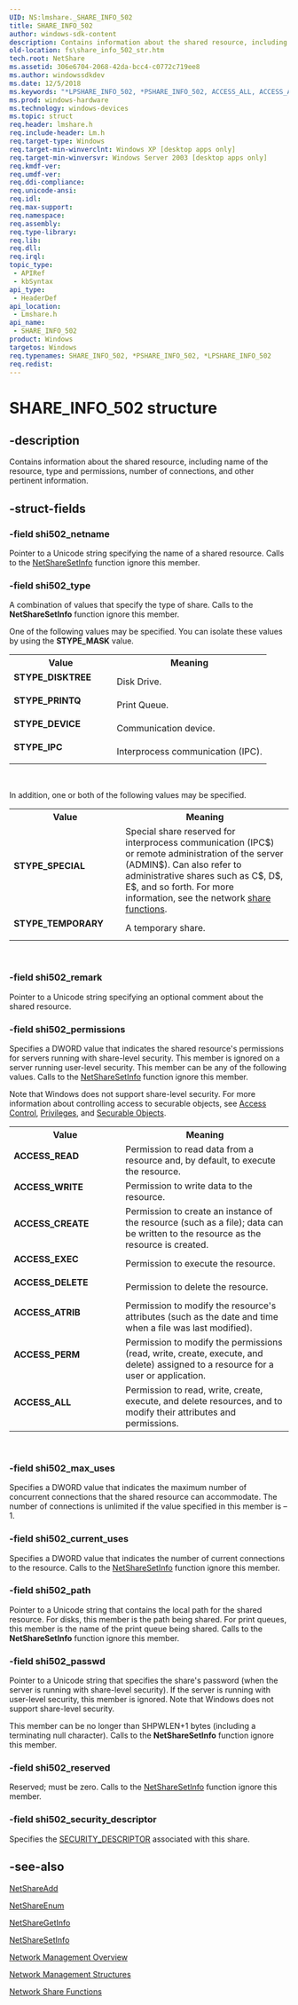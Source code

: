 ```yaml
---
UID: NS:lmshare._SHARE_INFO_502
title: SHARE_INFO_502
author: windows-sdk-content
description: Contains information about the shared resource, including name of the resource, type and permissions, number of connections, and other pertinent information.
old-location: fs\share_info_502_str.htm
tech.root: NetShare
ms.assetid: 306e6704-2068-42da-bcc4-c0772c719ee8
ms.author: windowssdkdev
ms.date: 12/5/2018
ms.keywords: "*LPSHARE_INFO_502, *PSHARE_INFO_502, ACCESS_ALL, ACCESS_ATRIB, ACCESS_CREATE, ACCESS_DELETE, ACCESS_EXEC, ACCESS_PERM, ACCESS_READ, ACCESS_WRITE, LPSHARE_INFO_502, LPSHARE_INFO_502 structure pointer [Files], PSHARE_INFO_502, PSHARE_INFO_502 structure pointer [Files], SHARE_INFO_502, SHARE_INFO_502 structure [Files], STYPE_DEVICE, STYPE_DISKTREE, STYPE_IPC, STYPE_PRINTQ, STYPE_SPECIAL, STYPE_TEMPORARY, _win32_share_info_502_str, fs.share_info_502_str, lmshare/LPSHARE_INFO_502, lmshare/PSHARE_INFO_502, lmshare/SHARE_INFO_502, netmgmt.share_info_502_str"
ms.prod: windows-hardware
ms.technology: windows-devices
ms.topic: struct
req.header: lmshare.h
req.include-header: Lm.h
req.target-type: Windows
req.target-min-winverclnt: Windows XP [desktop apps only]
req.target-min-winversvr: Windows Server 2003 [desktop apps only]
req.kmdf-ver: 
req.umdf-ver: 
req.ddi-compliance: 
req.unicode-ansi: 
req.idl: 
req.max-support: 
req.namespace: 
req.assembly: 
req.type-library: 
req.lib: 
req.dll: 
req.irql: 
topic_type:
 - APIRef
 - kbSyntax
api_type:
 - HeaderDef
api_location:
 - Lmshare.h
api_name:
 - SHARE_INFO_502
product: Windows
targetos: Windows
req.typenames: SHARE_INFO_502, *PSHARE_INFO_502, *LPSHARE_INFO_502
req.redist: 
---
```


# SHARE_INFO_502 structure


## -description


Contains information about the shared resource, including name of the resource, type and permissions, number of connections, and other pertinent information.


## -struct-fields




### -field shi502_netname

Pointer to a Unicode string specifying the name of a shared resource. Calls to the 
<a href="https://msdn.microsoft.com/216b0b78-87da-4734-ad07-5ad1c9edf494">NetShareSetInfo</a> function ignore this member.


### -field shi502_type

A combination of values that specify the type of share. Calls to the 
<b>NetShareSetInfo</b> function ignore this member.

One of the following values may be specified. You can isolate these values by using the <b>STYPE_MASK</b> value.

<table>
<tr>
<th>Value</th>
<th>Meaning</th>
</tr>
<tr>
<td width="40%"><a id="STYPE_DISKTREE"></a><a id="stype_disktree"></a><dl>
<dt><b>STYPE_DISKTREE</b></dt>
</dl>
</td>
<td width="60%">
Disk Drive.

</td>
</tr>
<tr>
<td width="40%"><a id="STYPE_PRINTQ"></a><a id="stype_printq"></a><dl>
<dt><b>STYPE_PRINTQ</b></dt>
</dl>
</td>
<td width="60%">
Print Queue.

</td>
</tr>
<tr>
<td width="40%"><a id="STYPE_DEVICE"></a><a id="stype_device"></a><dl>
<dt><b>STYPE_DEVICE</b></dt>
</dl>
</td>
<td width="60%">
Communication device.

</td>
</tr>
<tr>
<td width="40%"><a id="STYPE_IPC"></a><a id="stype_ipc"></a><dl>
<dt><b>STYPE_IPC</b></dt>
</dl>
</td>
<td width="60%">
Interprocess communication (IPC).

</td>
</tr>
</table>
 

In addition, one or both of the following values may be specified.

<table>
<tr>
<th>Value</th>
<th>Meaning</th>
</tr>
<tr>
<td width="40%"><a id="STYPE_SPECIAL"></a><a id="stype_special"></a><dl>
<dt><b>STYPE_SPECIAL</b></dt>
</dl>
</td>
<td width="60%">
Special share reserved for interprocess communication (IPC$) or remote administration of the server (ADMIN$). Can also refer to administrative shares such as C$, D$, E$, and so forth. For more information, see the network 
<a href="https://msdn.microsoft.com/14886bb0-e597-4728-a64f-bc16e82874da">share functions</a>.

</td>
</tr>
<tr>
<td width="40%"><a id="STYPE_TEMPORARY"></a><a id="stype_temporary"></a><dl>
<dt><b>STYPE_TEMPORARY</b></dt>
</dl>
</td>
<td width="60%">
A temporary share.

</td>
</tr>
</table>
 


### -field shi502_remark

Pointer to a Unicode string specifying an optional comment about the shared resource.


### -field shi502_permissions

Specifies a DWORD value that indicates the shared resource's permissions for servers running with share-level security. This member is ignored on a server running user-level security. This member can be any of the following values. Calls to the 
<a href="https://msdn.microsoft.com/216b0b78-87da-4734-ad07-5ad1c9edf494">NetShareSetInfo</a> function ignore this member. 




Note that Windows does not support share-level security. For more information about controlling access to securable objects, see <a href="https://msdn.microsoft.com/d9ce4ec5-5c09-4b33-93a1-39638a925986">Access Control</a>, <a href="https://msdn.microsoft.com/fe6aae0f-93eb-4aba-a6ac-45e71c251c51">Privileges</a>, and <a href="https://msdn.microsoft.com/32f2ec06-822f-4d1e-bf51-5ae1d7355e60">Securable Objects</a>.

<table>
<tr>
<th>Value</th>
<th>Meaning</th>
</tr>
<tr>
<td width="40%"><a id="ACCESS_READ"></a><a id="access_read"></a><dl>
<dt><b>ACCESS_READ</b></dt>
</dl>
</td>
<td width="60%">
Permission to read data from a resource and, by default, to execute the resource.

</td>
</tr>
<tr>
<td width="40%"><a id="ACCESS_WRITE"></a><a id="access_write"></a><dl>
<dt><b>ACCESS_WRITE</b></dt>
</dl>
</td>
<td width="60%">
Permission to write data to the resource.

</td>
</tr>
<tr>
<td width="40%"><a id="ACCESS_CREATE"></a><a id="access_create"></a><dl>
<dt><b>ACCESS_CREATE</b></dt>
</dl>
</td>
<td width="60%">
Permission to create an instance of the resource (such as a file); data can be written to the resource as the resource is created.

</td>
</tr>
<tr>
<td width="40%"><a id="ACCESS_EXEC"></a><a id="access_exec"></a><dl>
<dt><b>ACCESS_EXEC</b></dt>
</dl>
</td>
<td width="60%">
Permission to execute the resource.

</td>
</tr>
<tr>
<td width="40%"><a id="ACCESS_DELETE"></a><a id="access_delete"></a><dl>
<dt><b>ACCESS_DELETE</b></dt>
</dl>
</td>
<td width="60%">
Permission to delete the resource.

</td>
</tr>
<tr>
<td width="40%"><a id="ACCESS_ATRIB"></a><a id="access_atrib"></a><dl>
<dt><b>ACCESS_ATRIB</b></dt>
</dl>
</td>
<td width="60%">
Permission to modify the resource's attributes (such as the date and time when a file was last modified).

</td>
</tr>
<tr>
<td width="40%"><a id="ACCESS_PERM"></a><a id="access_perm"></a><dl>
<dt><b>ACCESS_PERM</b></dt>
</dl>
</td>
<td width="60%">
Permission to modify the permissions (read, write, create, execute, and delete) assigned to a resource for a user or application.

</td>
</tr>
<tr>
<td width="40%"><a id="ACCESS_ALL"></a><a id="access_all"></a><dl>
<dt><b>ACCESS_ALL</b></dt>
</dl>
</td>
<td width="60%">
Permission to read, write, create, execute, and delete resources, and to modify their attributes and permissions.

</td>
</tr>
</table>
 


### -field shi502_max_uses

Specifies a DWORD value that indicates the maximum number of concurrent connections that the shared resource can accommodate. The number of connections is unlimited if the value specified in this member is –1.


### -field shi502_current_uses

Specifies a DWORD value that indicates the number of current connections to the resource. Calls to the 
<a href="https://msdn.microsoft.com/216b0b78-87da-4734-ad07-5ad1c9edf494">NetShareSetInfo</a> function ignore this member.


### -field shi502_path

Pointer to a Unicode string that contains the local path for the shared resource. For disks, this member is the path being shared. For print queues, this member is the name of the print queue being shared. Calls to the 
<b>NetShareSetInfo</b> function ignore this member.


### -field shi502_passwd

Pointer to a Unicode string that specifies the share's password (when the server is running with share-level security). If the server is running with user-level security, this member is ignored. Note that Windows does not support share-level security. 




This member can be no longer than SHPWLEN+1 bytes (including a terminating null character). Calls to the 
<b>NetShareSetInfo</b> function ignore this member.


### -field shi502_reserved

Reserved; must be zero. Calls to the 
<a href="https://msdn.microsoft.com/216b0b78-87da-4734-ad07-5ad1c9edf494">NetShareSetInfo</a> function ignore this member.


### -field shi502_security_descriptor

Specifies the 
<a href="https://msdn.microsoft.com/653992aa-4e32-4187-b3ac-727e82bfe0b6">SECURITY_DESCRIPTOR</a> associated with this share.


## -see-also




<a href="https://msdn.microsoft.com/8b51c155-24e8-4d39-b818-eb2d1bb0ee8b">NetShareAdd</a>



<a href="https://msdn.microsoft.com/9114c54d-3905-4d40-9162-b3ea605f6fcb">NetShareEnum</a>



<a href="https://msdn.microsoft.com/672ea208-4048-4d2f-9606-ee3e2133765b">NetShareGetInfo</a>



<a href="https://msdn.microsoft.com/216b0b78-87da-4734-ad07-5ad1c9edf494">NetShareSetInfo</a>



<a href="https://msdn.microsoft.com/426c7b2e-027c-4a88-97b7-eba5201d0f0d">Network Management Overview</a>



<a href="https://msdn.microsoft.com/a4b05054-bef2-4cab-89f6-725d92ee75b8">Network Management Structures</a>



<a href="https://msdn.microsoft.com/14886bb0-e597-4728-a64f-bc16e82874da">Network Share Functions</a>
 

 

